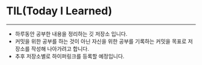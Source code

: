 # TIL(Today I Learned)


------

* 하루동안 공부한 내용을 정리하는 깃 저장소 입니다.
* 커밋을 위한 공부를 하는 것이 아닌 자신을 위한 공부를 기록하는 커밋을 목표로 저장소를 작성해 나아가려고 합니다.
* 추후 저장소별로 하이퍼링크를 등록할 예정입니다.